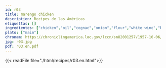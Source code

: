 ```yaml
---
id: r03
title: marengo chicken
description: Recipes de las Américas
etiquettas: []
ingredientes: ["chicken","oil","cognac","onion","flour","white wine","bouillón","tomato puree","parsley","dried thyme","laurel","mushroom","croutons"]
plato: ["main"]
chronam: https://chroniclingamerica.loc.gov/lccn/sn82001257/1957-10-06/ed-1/seq-5/
jpg: r03.jpg
pdf: r03.en.pdf
---
```


{{< readFile file="./html/recipes/r03.en.html">}}